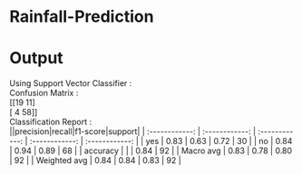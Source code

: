 # Rainfall-Prediction

# Output
Using  Support Vector Classifier  :   
Confusion Matrix :  
[[19 11]  
 [ 4 58]]  
Classification Report :  
||precision|recall|f1-score|support|
| :------------: | :------------: | :------------: | :------------: | :------------: |
| yes | 0.83 | 0.63 | 0.72 | 30 |
| no | 0.84 | 0.94 | 0.89 | 68 |
| accuracy |  |  | 0.84 | 92 |
| Macro avg | 0.83 | 0.78 | 0.80 | 92 |
| Weighted avg | 0.84 | 0.84 | 0.83 | 92 |
